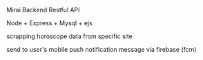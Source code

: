 Mirai Backend Restful API

Node + Express + Mysql + ejs

scrapping horoscope data from specific site

send to user's mobile push notification message via firebase  (fcm) 
       
